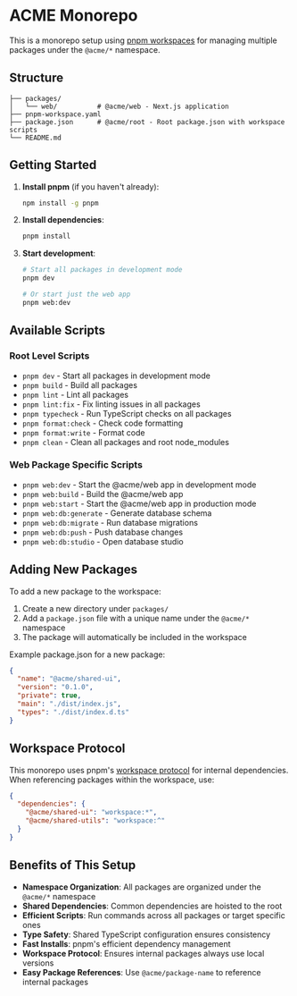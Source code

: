 # ACME Monorepo

This is a monorepo setup using [pnpm workspaces](https://pnpm.io/workspaces) for managing multiple packages under the `@acme/*` namespace.

## Structure

```
├── packages/
│   └── web/          # @acme/web - Next.js application
├── pnpm-workspace.yaml
├── package.json      # @acme/root - Root package.json with workspace scripts
└── README.md
```

## Getting Started

1. **Install pnpm** (if you haven't already):

   ```bash
   npm install -g pnpm
   ```

2. **Install dependencies**:

   ```bash
   pnpm install
   ```

3. **Start development**:

   ```bash
   # Start all packages in development mode
   pnpm dev

   # Or start just the web app
   pnpm web:dev
   ```

## Available Scripts

### Root Level Scripts

- `pnpm dev` - Start all packages in development mode
- `pnpm build` - Build all packages
- `pnpm lint` - Lint all packages
- `pnpm lint:fix` - Fix linting issues in all packages
- `pnpm typecheck` - Run TypeScript checks on all packages
- `pnpm format:check` - Check code formatting
- `pnpm format:write` - Format code
- `pnpm clean` - Clean all packages and root node_modules

### Web Package Specific Scripts

- `pnpm web:dev` - Start the @acme/web app in development mode
- `pnpm web:build` - Build the @acme/web app
- `pnpm web:start` - Start the @acme/web app in production mode
- `pnpm web:db:generate` - Generate database schema
- `pnpm web:db:migrate` - Run database migrations
- `pnpm web:db:push` - Push database changes
- `pnpm web:db:studio` - Open database studio

## Adding New Packages

To add a new package to the workspace:

1. Create a new directory under `packages/`
2. Add a `package.json` file with a unique name under the `@acme/*` namespace
3. The package will automatically be included in the workspace

Example package.json for a new package:

```json
{
  "name": "@acme/shared-ui",
  "version": "0.1.0",
  "private": true,
  "main": "./dist/index.js",
  "types": "./dist/index.d.ts"
}
```

## Workspace Protocol

This monorepo uses pnpm's [workspace protocol](https://pnpm.io/workspaces#workspace-protocol-workspace) for internal dependencies. When referencing packages within the workspace, use:

```json
{
  "dependencies": {
    "@acme/shared-ui": "workspace:*",
    "@acme/shared-utils": "workspace:^"
  }
}
```

## Benefits of This Setup

- **Namespace Organization**: All packages are organized under the `@acme/*` namespace
- **Shared Dependencies**: Common dependencies are hoisted to the root
- **Efficient Scripts**: Run commands across all packages or target specific ones
- **Type Safety**: Shared TypeScript configuration ensures consistency
- **Fast Installs**: pnpm's efficient dependency management
- **Workspace Protocol**: Ensures internal packages always use local versions
- **Easy Package References**: Use `@acme/package-name` to reference internal packages
